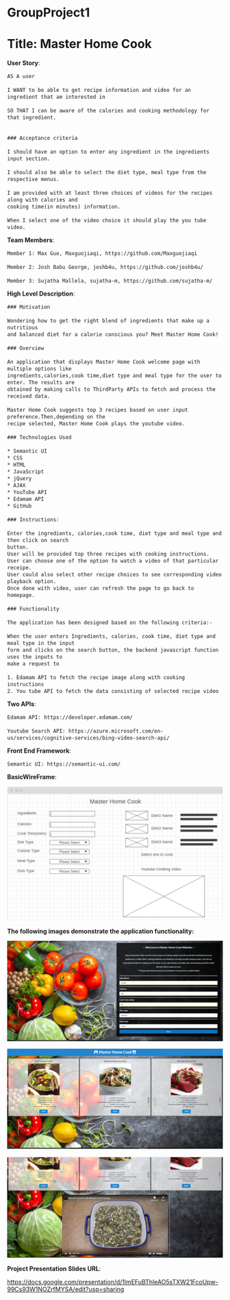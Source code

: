 # GroupProject1

# Title: Master Home Cook
**User Story**:
```
AS A user

I WANT to be able to get recipe information and video for an ingredient that am interested in

SO THAT I can be aware of the calories and cooking methodology for that ingredient.


### Acceptance criteria

I should have an option to enter any ingredient in the ingredients input section.

I should also be able to select the diet type, meal type from the respective menus.

I am provided with at least three choices of videos for the recipes along with calories and 
cooking time(in minutes) information.

When I select one of the video choice it should play the you tube video.
```
**Team Members**:

```
Member 1: Max Guo, Maxguojiaqi, https://github.com/Maxguojiaqi

Member 2: Josh Babu George, joshb4u, https://github.com/joshb4u/

Member 3: Sujatha Mallela, sujatha-m, https://github.com/sujatha-m/
```
**High Level Description**:
```
### Motivation

Wondering how to get the right blend of ingredients that make up a nutritious
and balanced diet for a calorie conscious you? Meet Master Home Cook!

### Overview

An application that displays Master Home Cook welcome page with multiple options like 
ingredients,calories,cook time,diet type and meal type for the user to enter. The results are 
obtained by making calls to ThirdParty APIs to fetch and process the received data.

Master Home Cook suggests top 3 recipes based on user input preference.Then,depending on the 
recipe selected, Master Home Cook plays the youtube video.

### Technologies Used

* Semantic UI
* CSS
* HTML
* JavaScript
* jQuery
* AJAX
* YouTube API
* Edamam API
* GitHub

### Instructions:

Enter the ingredients, calories,cook time, diet type and meal type and then click on search 
button.
User will be provided top three recipes with cooking instructions.
User can choose one of the option to watch a video of that particular receipe.
User could also select other recipe choices to see corresponding video playback option.
Once done with video, user can refresh the page to go back to homepage.

### Functionality

The application has been designed based on the following criteria:-

When the user enters Ingredients, calories, cook time, diet type and meal type in the input
form and clicks on the search button, the backend javascript function uses the inputs to 
make a request to

1. Edamam API to fetch the recipe image along with cooking instructions
2. You tube API to fetch the data consisting of selected recipe video
```
**Two APIs**:
```
Edamam API: https://developer.edamam.com/

Youtube Search API: https://azure.microsoft.com/en-us/services/cognitive-services/bing-video-search-api/
```
**Front End Framework**:
```
Semantic UI: https://semantic-ui.com/
```
**BasicWireFrame**:

![wireframe](./utilities/wireframe.jpg)

**The following images demonstrate the application functionality:**

![Entry page with Input](./utilities/images/2.userinput.png)

![Shows the options](./utilities/images/3.showstheoptions.png)

![Video playing](./utilities/images/5.video.png)

**Project Presentation Slides URL**:

https://docs.google.com/presentation/d/1lmEFuBThleAO5sTXW21FcoUpw-99Cs93W1NOZrfMYSA/edit?usp=sharing